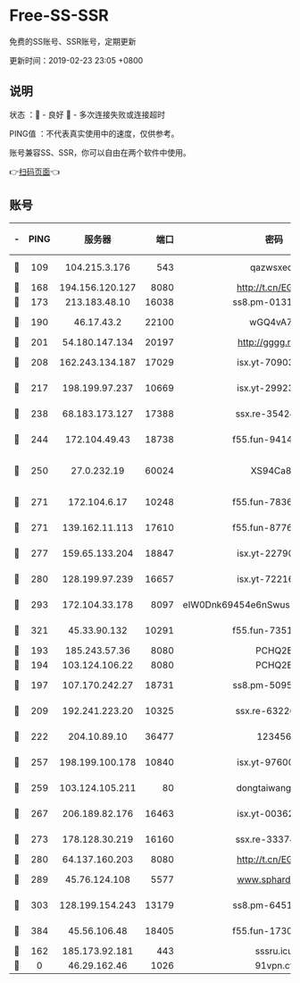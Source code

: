 # Free-SS-SSR

免费的SS账号、SSR账号，定期更新

更新时间：2019-02-23 23:05 +0800

## 说明

状态     ：🙂 - 良好 🙁 - 多次连接失败或连接超时

PING值   ：不代表真实使用中的速度，仅供参考。

账号兼容SS、SSR，你可以自由在两个软件中使用。

👉[扫码页面](https://liesauer.github.io/free-ss-ssr.github.io/)👈

## 账号

|-|PING|服务器|端口|密码|加密方式|区域|
|:----:|:----:|:-----:|-----:|:----:|:----:|:----:|
|🙂|109|104.215.3.176|543|qazwsxedc|aes-256-gcm|JP|
|🙂|168|194.156.120.127|8080|http://t.cn/EGJIyrl|rc4-md5|RU|
|🙂|173|213.183.48.10|16038|ss8.pm-01318678|rc4-md5|RU|
|🙂|190|46.17.43.2|22100|wGQ4vA7D|aes-256-gcm|RU|
|🙂|201|54.180.147.134|20197|http://gggg.rocks|chacha20|KR|
|🙂|208|162.243.134.187|17029|isx.yt-70903569|aes-256-cfb|US|
|🙂|217|198.199.97.237|10669|isx.yt-29923675|aes-256-cfb|US|
|🙂|238|68.183.173.127|17388|ssx.re-35424497|aes-256-cfb|US|
|🙂|244|172.104.49.43|18738|f55.fun-94147766|aes-256-cfb|SG|
|🙂|250|27.0.232.19|60024|XS94Ca8K|xchacha20-ietf-poly1305|HK|
|🙂|271|172.104.6.17|10248|f55.fun-78360191|aes-256-cfb|US|
|🙂|271|139.162.11.113|17610|f55.fun-87762700|aes-256-cfb|SG|
|🙂|277|159.65.133.204|18847|isx.yt-22790068|aes-256-cfb|SG|
|🙂|280|128.199.97.239|16657|isx.yt-72216653|aes-256-cfb|SG|
|🙂|293|172.104.33.178|8097|eIW0Dnk69454e6nSwuspv9DmS201tQ0D|aes-256-cfb|SG|
|🙂|321|45.33.90.132|10291|f55.fun-73512768|aes-256-cfb|US|
|🙂|193|185.243.57.36|8080|PCHQ2E|rc4-md5|US|
|🙂|194|103.124.106.22|8080|PCHQ2E|rc4-md5|US|
|🙂|197|107.170.242.27|18731|ss8.pm-50950263|aes-256-cfb|US|
|🙂|209|192.241.223.20|10325|ssx.re-63226148|aes-256-cfb|US|
|🙂|222|204.10.89.10|36477|123456|aes-256-cfb|US|
|🙂|257|198.199.100.178|10840|isx.yt-97600185|aes-256-cfb|US|
|🙂|259|103.124.105.211|80|dongtaiwang.com|aes-256-cfb|US|
|🙂|267|206.189.82.176|16463|isx.yt-00362323|aes-256-cfb|SG|
|🙂|273|178.128.30.219|16160|ssx.re-33374521|aes-256-cfb|SG|
|🙂|280|64.137.160.203|8080|http://t.cn/EGJIyrl|rc4-md5|CA|
|🙂|289|45.76.124.108|5577|www.sphard.com|aes-256-cfb|AU|
|🙂|303|128.199.154.243|13179|ss8.pm-64511599|aes-256-cfb|SG|
|🙂|384|45.56.106.48|18405|f55.fun-17301402|aes-256-cfb|US|
|🙁|162|185.173.92.181|443|sssru.icu|rc4-md5|RU|
|🙁|0|46.29.162.46|1026|91vpn.cf|rc4-md5|RU|
